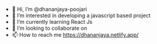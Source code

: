 - 👋 Hi, I’m @dhananjaya-poojari
- 👀 I’m interested in developing a javascript based project
- 🌱 I’m currently learning React Js
- 💞️ I’m looking to collaborate on 
- 📫 How to reach me https://dhananjaya.netlify.app/

<!---
dhananjaya-poojari/dhananjaya-poojari is a ✨ special ✨ repository because its `README.md` (this file) appears on your GitHub profile.
You can click the Preview link to take a look at your changes.
--->
